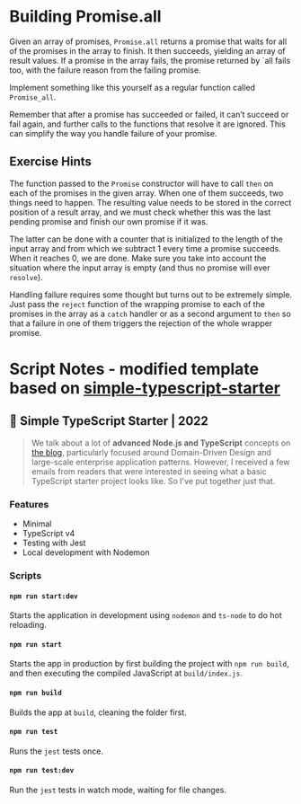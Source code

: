 # Building Promise.all

Given an array of promises, `Promise.all` returns a promise that waits for all
of the promises in the array to finish. It then succeeds, yielding an array of
result values. If a promise in the array fails, the promise returned by `all fails
too, with the failure reason from the failing promise.

Implement something like this yourself as a regular function called
`Promise_all`.

Remember that after a promise has succeeded or failed, it can’t succeed
or fail again, and further calls to the functions that resolve it are ignored.
This can simplify the way you handle failure of your promise.

## Exercise Hints

The function passed to the `Promise` constructor will have to call `then` on each
of the promises in the given array. When one of them succeeds, two things
need to happen. The resulting value needs to be stored in the correct position of a result array, and we must check whether this was the last pending
promise and finish our own promise if it was.

The latter can be done with a counter that is initialized to the length of
the input array and from which we subtract 1 every time a promise succeeds.
When it reaches 0, we are done. Make sure you take into account the situation where the input array is empty (and thus no promise will ever `resolve`).

Handling failure requires some thought but turns out to be extremely
simple. Just pass the `reject` function of the wrapping promise to each of the
promises in the array as a `catch` handler or as a second argument to `then` so
that a failure in one of them triggers the rejection of the whole wrapper
promise.

# Script Notes - modified template based on [simple-typescript-starter](https://github.com/stemmlerjs/simple-typescript-starter)

## 🧰 Simple TypeScript Starter | 2022

> We talk about a lot of **advanced Node.js and TypeScript** concepts on [the blog](https://khalilstemmler.com), particularly focused around Domain-Driven Design and large-scale enterprise application patterns. However, I received a few emails from readers that were interested in seeing what a basic TypeScript starter project looks like. So I've put together just that.

### Features

- Minimal
- TypeScript v4
- Testing with Jest
- Local development with Nodemon

### Scripts

#### `npm run start:dev`

Starts the application in development using `nodemon` and `ts-node` to do hot reloading.

#### `npm run start`

Starts the app in production by first building the project with `npm run build`, and then executing the compiled JavaScript at `build/index.js`.

#### `npm run build`

Builds the app at `build`, cleaning the folder first.

#### `npm run test`

Runs the `jest` tests once.

#### `npm run test:dev`

Run the `jest` tests in watch mode, waiting for file changes.
